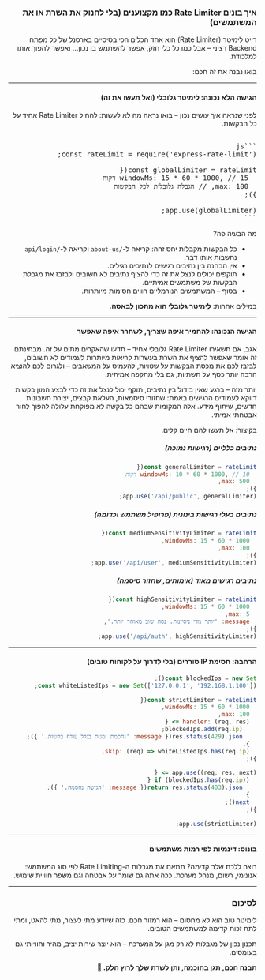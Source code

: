 

<div dir="rtl">

### איך בונים Rate Limiter כמו מקצוענים (בלי לחנוק את השרת או את המשתמשים)

רייט לימיטר (Rate Limiter) הוא אחד הכלים הכי בסיסיים בארסנל של כל מפתח Backend רציני – אבל כמו כל כלי חזק, אפשר להשתמש בו נכון... ואפשר להפוך אותו למלכודת.

בואו נבנה את זה חכם:

---

#### הגישה הלא נכונה: לימיטר גלובלי (ואל תעשו את זה)

לפני שנראה איך עושים נכון – בואו נראה מה לא לעשות: להחיל Rate Limiter אחיד על כל הבקשות.
<pre>
  
```js
const rateLimit = require('express-rate-limit');

const globalLimiter = rateLimit({
  windowMs: 15 * 60 * 1000, // 15 דקות
  max: 100, // הגבלה גלובלית לכל הבקשות
});

app.use(globalLimiter);
```
</pre>

מה הבעיה פה?
- כל הבקשות מקבלות יחס זהה: קריאה ל-`/about-us` וקריאה ל-`/api/login` נחשבות אותו דבר.
- אין הבחנה בין נתיבים רגישים לנתיבים רגילים.
- תוקפים יכולים לנצל את זה כדי להציף נתיבים לא חשובים ולבזבז את מגבלת הבקשות של משתמשים אמיתיים.
- בסוף – המשתמשים הנורמליים חווים חסימות מיותרות.

במילים אחרות: **לימיטר גלובלי הוא מתכון לבאסה.**

---

#### הגישה הנכונה: להחמיר איפה שצריך, לשחרר איפה שאפשר

אגב, אם תשאירו Rate Limiter גלובלי אחיד – תדעו שהאקרים מתים על זה. מבחינתם זה אומר שאפשר להציף את השרת בעשרות קריאות מיותרות לעמודים לא חשובים, לבזבז לכם את מכסת הבקשות על שטויות, להעמיס על המשאבים – ולגרום לכם להוציא הרבה יותר כסף על תשתיות, גם בלי מתקפה אמיתית.

יותר מזה – ברגע שאין בידול בין נתיבים, תוקף יכול לנצל את זה כדי לבצע המון בקשות דווקא לעמודים הרגישים באמת: שחזורי סיסמאות, העלאת קבצים, יצירת חשבונות חדשים, שיתוף מידע. אלה המקומות שבהם כל בקשה לא מפוקחת עלולה להפוך לחור אבטחתי אמיתי.

בקיצור: אל תעשו להם חיים קלים.

##### נתיבים כלליים (רגישות נמוכה)
```js
const generalLimiter = rateLimit({
  windowMs: 10 * 60 * 1000, // 10 דקות
  max: 500,
});
app.use('/api/public', generalLimiter);
```

##### נתיבים בעלי רגישות בינונית (פרופיל משתמש וכדומה)
```js
const mediumSensitivityLimiter = rateLimit({
  windowMs: 15 * 60 * 1000,
  max: 100,
});
app.use('/api/user', mediumSensitivityLimiter);
```

##### נתיבים רגישים מאוד (אימותים, שחזור סיסמה)
```js
const highSensitivityLimiter = rateLimit({
  windowMs: 15 * 60 * 1000,
  max: 5,
  message: 'יותר מדי ניסיונות. נסה שוב מאוחר יותר.',
});
app.use('/api/auth', highSensitivityLimiter);
```

---

#### הרחבה: חסימת IP סוררים (בלי לדרוך על לקוחות טובים)
```js
const blockedIps = new Set();
const whiteListedIps = new Set(['127.0.0.1', '192.168.1.100']);

const strictLimiter = rateLimit({
  windowMs: 15 * 60 * 1000,
  max: 100,
  handler: (req, res) => {
    blockedIps.add(req.ip);
    res.status(429).json({ message: 'נחסמת זמנית בגלל עודף בקשות.' });
  },
  skip: (req) => whiteListedIps.has(req.ip),
});

app.use((req, res, next) => {
  if (blockedIps.has(req.ip)) {
    return res.status(403).json({ message: 'הגישה נחסמה.' });
  }
  next();
});

app.use(strictLimiter);
```

---

#### בונוס: דינמיות לפי רמות משתמשים

רוצה ללכת שלב קדימה? תתאם את מגבלות ה-Rate Limiting לפי סוג המשתמש: אנונימי, רשום, מנהל מערכת. ככה אתה גם שומר על אבטחה וגם משפר חוויית שימוש.

---

### לסיכום

לימיטר טוב הוא לא מחסום – הוא רמזור חכם. כזה שיודע מתי לעצור, מתי להאט, ומתי לתת זכות קדימה למשתמשים הטובים.

תכנון נכון של מגבלות לא רק מגן על המערכת – הוא יוצר שירות יציב, מהיר וחווייתי גם בעומסים.

**תבנה חכם, תגן בחוכמה, ותן לשרת שלך לרוץ חלק. 🚀**

</div>
